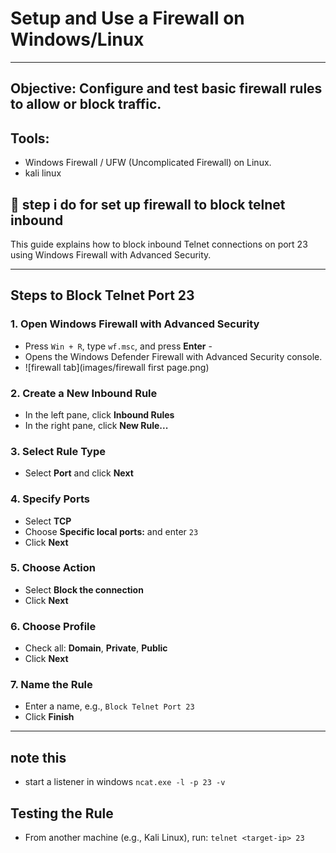 # Setup and Use a Firewall on Windows/Linux
---
##  Objective: Configure and test basic firewall rules to allow or block traffic.

##  Tools: 
-  Windows Firewall / UFW (Uncomplicated Firewall) on Linux.
-  kali linux


## 👣 step i do for set up firewall to block telnet inbound


This guide explains how to block inbound Telnet connections on port 23 using Windows Firewall with Advanced Security.

---

## Steps to Block Telnet Port 23

### 1. Open Windows Firewall with Advanced Security
- Press `Win + R`, type `wf.msc`, and press **Enter** -
- Opens the Windows Defender Firewall with Advanced Security console.
- ![firewall tab](images/firewall first page.png)

### 2. Create a New Inbound Rule
- In the left pane, click **Inbound Rules**  
- In the right pane, click **New Rule...**

### 3. Select Rule Type
- Select **Port** and click **Next**

### 4. Specify Ports
- Select **TCP**  
- Choose **Specific local ports:** and enter `23`  
- Click **Next**

### 5. Choose Action
- Select **Block the connection**  
- Click **Next**

### 6. Choose Profile
- Check all: **Domain**, **Private**, **Public**  
- Click **Next**

### 7. Name the Rule
- Enter a name, e.g., `Block Telnet Port 23`  
- Click **Finish**

---
## note this 
- start a listener in windows  `ncat.exe -l -p 23 -v`


## Testing the Rule

- From another machine (e.g., Kali Linux), run: `telnet <target-ip> 23`   

